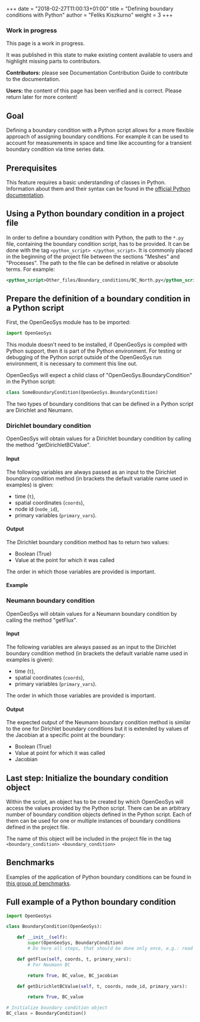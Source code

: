+++
date = "2018-02-27T11:00:13+01:00"
title = "Defining boundary conditions with Python"
author = "Feliks Kiszkurno"
weight = 3
+++
<div class="note">

### Work in progress

This page is a work in progress.

It was published in this state to make existing content available to users and highlight missing parts to contributors.

**Contributors:** please see Documentation Contribution Guide to contribute to the documentation.

**Users:** the content of this page has been verified and is correct. Please return later for more content!

</div>

## Goal

Defining a boundary condition with a Python script allows for a more flexible approach of assigning boundary conditions.
For example it can be used to account for measurements in space and time like accounting for a transient boundary condition via
time series data.

## Prerequisites

This feature requires a basic understanding of classes in Python. Information about them and their syntax can be found in the
[official Python documentation](https://docs.python.org/3/tutorial/classes.html).

## Using a Python boundary condition in a project file

<!-- TODO: add a description of how to call a Python bc from the boundary condition tag -->

In order to define a boundary condition with Python, the path to the `*.py` file, containing the boundary condition script, has
to be provided.
It can be done with the tag `<python_script> </python_script>`.
It is commonly placed in the beginning of the project file between the sections "Meshes" and "Processes".
The path to the file can be defined in relative or absolute terms. For example:

```xml
<python_script>Other_files/Boundary_conditions/BC_North.py</python_script>
```

## Prepare the definition of a boundary condition in a Python script

First, the OpenGeoSys module has to be imported:

```python
import OpenGeoSys
```

This module doesn't need to be installed, if OpenGeoSys is compiled with Python support, then it is part of the Python
environment.
For testing or debugging of the Python script outside of the OpenGeoSys run environment, it is necessary to comment this line
out.

OpenGeoSys will expect a child class of "OpenGeoSys.BoundaryCondition" in the Python script:

```python
class SomeBoundaryCondition(OpenGeoSys.BoundaryCondition)
```

The two types of boundary conditions that can be defined in a Python script are Dirichlet and Neumann.

### Dirichlet boundary condition

OpenGeoSys will obtain values for a Dirichlet boundary condition by calling the method "getDirichletBCValue".

#### Input

The following variables are always passed as an input to the Dirichlet boundary condition method (in brackets the default
variable name used in examples) is given:

- time (`t`),
- spatial coordinates (`coords`),
- node id (`node_id`),
- primary variables (`primary_vars`).

#### Output

The Dirichlet boundary condition method has to return two values:

- Boolean (True)
- Value at the point for which it was called

The order in which those variables are provided is important.

#### Example

### Neumann boundary condition

OpenGeoSys will obtain values for a Neumann boundary condition by calling the method "getFlux".

#### Input

The following variables are always passed as an input to the Dirichlet boundary condition method (in brackets the default variable name used in examples is given):

- time (`t`),
- spatial coordinates (`coords`),
- primary variables (`primary_vars`).

The order in which those variables are provided is important.

#### Output

The expected output of the Neumann boundary condition method is similar to the one for Dirichlet boundary conditions but it is
extended by values of the Jacobian at a specific point at the boundary:

- Boolean (True)
- Value at point for which it was called
- Jacobian

## Last step: Initialize the boundary condition object

Within the script, an object has to be created by which OpenGeoSys will access the values provided by the Python script.
There can be an arbitrary number of boundary condition objects defined in the Python script.
Each of them can be used for one or multiple instances of boundary conditions defined in the project file.

The name of this object will be included in the project file in the tag `<boundary_condition> <boundary_condition>`

## Benchmarks

Examples of the application of Python boundary conditions can be found in [this group of benchmarks](/docs/benchmarks/python-bc/).

## Full example of a Python boundary condition

```python
import OpenGeoSys

class BoundaryCondition(OpenGeoSys):

    def __init__(self):
        super(OpenGeoSys, BoundaryCondition)
        # Do here all steps, that should be done only once, e.g.: read and preprocess the data from csv file

    def getFlux(self, coords, t, primary_vars):
        # For Neumann BC

        return True, BC_value, BC_jacobian

    def getDirichletBCValue(self, t, coords, node_id, primary_vars):

        return True, BC_value

# Initialize boundary condition object
BC_class = BoundaryCondition()
```
